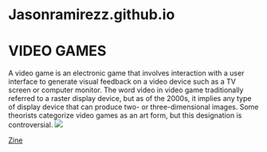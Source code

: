 # Jasonramirezz.github.io

<html>
<body>
<h1>VIDEO GAMES</h1>
<p>A video game is an electronic game that involves interaction with a user interface to generate visual feedback on a video device such as a TV screen or computer monitor. The word video in video game traditionally referred to a raster display device, but as of the 2000s, it implies any type of display device that can produce two- or three-dimensional images. Some theorists categorize video games as an art form, but this designation is controversial.
<img src=“images/image.pdf”>
 <p><a href="magazine.100.pdf">Zine</a></p>
</body>
</html>
